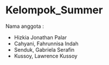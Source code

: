 # Kelompok_Summer
Nama anggota : 
- Hizkia Jonathan Palar
- Cahyani, Fahrunnisa Indah 
- Senduk, Gabriela Serafin
- Kussoy, Lawrence Kussoy
